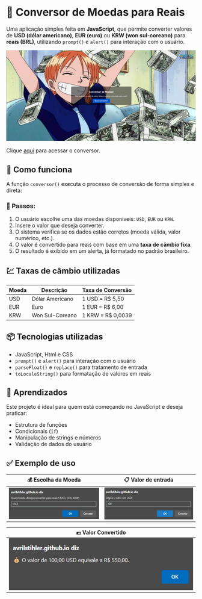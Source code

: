 # 💱 Conversor de Moedas para Reais

Uma aplicação simples feita em **JavaScript**, que permite converter valores de **USD (dólar americano)**, **EUR (euro)** ou **KRW (won sul-coreano)** para **reais (BRL)**, utilizando `prompt()` e `alert()` para interação com o usuário.

![Tela Inicial](images/tela.png)

Clique [aqui](https://avrilstihler.github.io/Conversor-de-Moeda/) para acessar o conversor.

## 🚀 Como funciona

A função `conversor()` executa o processo de conversão de forma simples e direta:

### 🧾 Passos:

1. O usuário escolhe uma das moedas disponíveis: `USD`, `EUR` ou `KRW`.
2. Insere o valor que deseja converter.
3. O sistema verifica se os dados estão corretos (moeda válida, valor numérico, etc.).
4. O valor é convertido para reais com base em uma **taxa de câmbio fixa**.
5. O resultado é exibido em um alerta, já formatado no padrão brasileiro.

## 💹 Taxas de câmbio utilizadas

| Moeda | Descrição          | Taxa de Conversão    |
|-------|--------------------|----------------------|
| USD   | Dólar Americano    | 1 USD = R$ 5,50      |
| EUR   | Euro               | 1 EUR = R$ 6,00      |
| KRW   | Won Sul-Coreano    | 1 KRW = R$ 0,0039    |

## 📦 Tecnologias utilizadas

- JavaScript, Html e CSS
- `prompt()` e `alert()` para interação com o usuário
- `parseFloat()` e `replace()` para tratamento de entrada
- `toLocaleString()` para formatação de valores em reais

## 🧠 Aprendizados

Este projeto é ideal para quem está começando no JavaScript e deseja praticar:

- Estrutura de funções
- Condicionais (`if`)
- Manipulação de strings e números
- Validação de dados do usuário

## ✅ Exemplo de uso

| 💰 Escolha da Moeda | 📋 Valor de entrada |
|---|---|
| ![Escolha da Moeda](images/moeda.png) | ![Valor](images/valor.png) |

| 💵 Valor Convertido |
|---|
| ![Resultado](images/resultado.png) |

